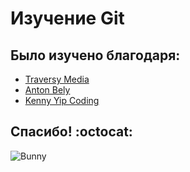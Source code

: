 # Изучение Git
## Было изучено благодаря:
- [Traversy Media](https://www.youtube.com/watch?v=SWYqp7iY_Tc)
- [Anton Bely](https://www.youtube.com/watch?v=Dlr_E7WfA08)
- [Kenny Yip Coding](https://www.youtube.com/watch?v=OltY8JIaP-4)

## Спасибо! :octocat:



![Bunny](https://i.pinimg.com/originals/b7/15/f5/b715f50d9bfeef0982ff28b1d7f6dde4.gif)
